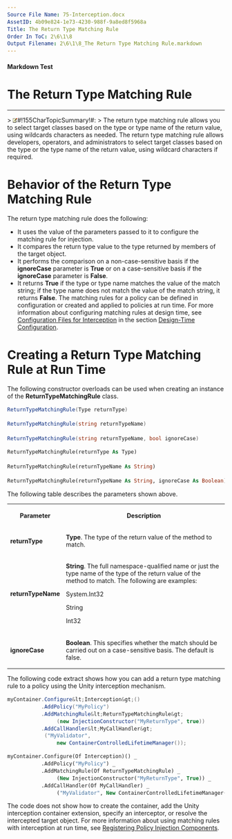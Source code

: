 ```yaml
---
Source File Name: 75-Interception.docx
AssetID: 4b09e824-1e73-4230-988f-9a8ed8f5968a
Title: The Return Type Matching Rule
Order In ToC: 2\6\1\8
Output Filename: 2\6\1\8_The Return Type Matching Rule.markdown
---
```


#### Markdown Test ####
# The Return Type Matching Rule #
----------


&gt; ![](images/note.gif)#!155CharTopicSummary!#:
&gt; 
The return type matching rule allows you to select target classes based on the type or type name of the return value, using wildcards characters as needed.
The return type matching rule allows developers, operators, and administrators to select target classes based on the type or the type name of the return value, using wildcard characters if required.  

# Behavior of the Return Type Matching Rule #
The return type matching rule does the following:  
+ It uses the value of the parameters passed to it to configure the matching rule for injection.
+ It compares the return type value to the type returned by members of the target object.
+ It performs the comparison on a non-case-sensitive basis if the **ignoreCase** parameter is **True** or on a case-sensitive basis if the **ignoreCase** parameter is **False**. 
+ It returns **True** if the type or type name matches the value of the match string; if the type name does not match the value of the match string, it returns **False**. 
The matching rules for a policy can be defined in configuration or created and applied to policies at run time. For more information about configuring matching rules at design time, see [Configuration Files for Interception](test-markdown_af2f3726-4a3e-4e31-8f97-ebca0db3d907.html) in the section [Design-Time Configuration](test-markdown_d084d31d-6894-4cd3-ab6b-40f7a69899b2.html).  

# Creating a Return Type Matching Rule at Run Time #
The following constructor overloads can be used when creating an instance of the **ReturnTypeMatchingRule** class.  

```csharp
ReturnTypeMatchingRule(Type returnType)

ReturnTypeMatchingRule(string returnTypeName)

ReturnTypeMatchingRule(string returnTypeName, bool ignoreCase)
```


```vb
ReturnTypeMatchingRule(returnType As Type)

ReturnTypeMatchingRule(returnTypeName As String)

ReturnTypeMatchingRule(returnTypeName As String, ignoreCase As Boolean)
```

The following table describes the parameters shown above.  
<table xmlns:xlink="http://www.w3.org/1999/xlink"><tr><th><p>Parameter</p></th><th><p>Description</p></th></tr><tr><td><p><b>returnType</b></p></td><td><p><b>Type</b>. The type of the return value of the method to match.</p></td></tr><tr><td><p><b>returnTypeName</b></p></td><td><p><b>String</b>. The full namespace-qualified name or just the type name of the type of the return value of the method to match. The following are examples:</p><p>System.Int32</p><p>String</p><p>Int32</p></td></tr><tr><td><p><b>ignoreCase</b></p></td><td><p><b>Boolean</b>. This specifies whether the match should be carried out on a case-sensitive basis. The default is false.</p></td></tr></table>
The following code extract shows how you can add a return type matching rule to a policy using the Unity interception mechanism.  

```csharp
myContainer.Configure&lt;Interception&gt;()
           .AddPolicy("MyPolicy")
           .AddMatchingRule&lt;ReturnTypeMatchingRule&gt;
                (new InjectionConstructor("MyReturnType", true))
           .AddCallHandler&lt;MyCallHandler&gt;
            ("MyValidator", 
                new ContainerControlledLifetimeManager());
```


```vb
myContainer.Configure(Of Interception)() _
           .AddPolicy("MyPolicy") _
           .AddMatchingRule(Of ReturnTypeMatchingRule) _
                (New InjectionConstructor("MyReturnType", True)) _
           .AddCallHandler(Of MyCallHandler) _
                ("MyValidator", New ContainerControlledLifetimeManager())
```

The code does not show how to create the container, add the Unity interception container extension, specify an interceptor, or resolve the intercepted target object. For more information about using matching rules with interception at run time, see [Registering Policy Injection Components](test-markdown_2090aa6d-38c7-4527-a211-aa4fa966e855.html).  

